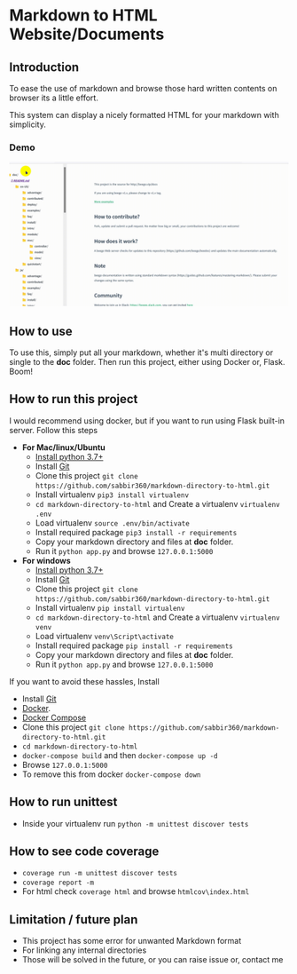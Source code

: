 # Markdown to HTML Website/Documents

## Introduction
To ease the use of markdown and browse those hard written contents on browser its a little effort.

This system can display a nicely formatted HTML for your markdown with simplicity.

### Demo
![Demo of this project](./doc/Markdown%20directory%20to%20html%20demo.gif)

## How to use
To use this, simply put all your markdown, whether it's multi directory or single to the **doc** folder.
Then run this project, either using Docker or, Flask. Boom!

## How to run this project
I would recommend using docker, but if you want to run using Flask built-in server. Follow this steps
  - **For Mac/linux/Ubuntu**
     - [Install python 3.7+](https://realpython.com/installing-python/)
     - Install [Git](https://git-scm.com/book/en/v2/Getting-Started-Installing-Git)
     - Clone this project  `git clone https://github.com/sabbir360/markdown-directory-to-html.git`
     - Install virtualenv `pip3 install virtualenv`
     - `cd markdown-directory-to-html` and Create a virtualenv `virtualenv .env`
     - Load virtualenv `source .env/bin/activate`
     - Install required package `pip3 install -r requirements`
     - Copy your markdown directory and files at **doc** folder. 
     - Run it `python app.py` and browse `127.0.0.1:5000`
  - **For windows**
    - [Install python 3.7+](https://realpython.com/installing-python/)
    - Install [Git](https://git-scm.com/download/win)
    - Clone this project  `git clone https://github.com/sabbir360/markdown-directory-to-html.git`
    - Install virtualenv `pip install virtualenv`
    - `cd markdown-directory-to-html` and Create a virtualenv `virtualenv venv`
    - Load virtualenv `venv\Script\activate`
    - Install required package `pip install -r requirements`
    - Copy your markdown directory and files at **doc** folder. 
    - Run it `python app.py` and browse `127.0.0.1:5000`

If you want to avoid these hassles, Install 
 - Install [Git](https://git-scm.com/book/en/v2/Getting-Started-Installing-Git)
 - [Docker](https://docs.docker.com/engine/install/).
 - [Docker Compose](https://docs.docker.com/compose/install/)
 - Clone this project  `git clone https://github.com/sabbir360/markdown-directory-to-html.git`
 - `cd markdown-directory-to-html` 
 - `docker-compose build` and then `docker-compose up -d`
 - Browse `127.0.0.1:5000`
 - To remove this from docker `docker-compose down`

## How to run unittest
- Inside your virtualenv run `python -m unittest discover tests`

## How to see code coverage
- `coverage run -m unittest discover tests`
- `coverage report -m`
- For html check `coverage html` and browse `htmlcov\index.html`

## Limitation / future plan
  - This project has some error for unwanted Markdown format
  - For linking any internal directories
  - Those will be solved in the future, or you can raise issue or, contact me